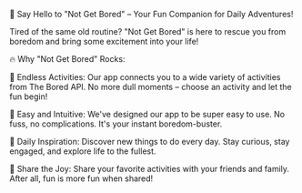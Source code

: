 🌟 Say Hello to "Not Get Bored" – Your Fun Companion for Daily Adventures!

Tired of the same old routine? "Not Get Bored" is here to rescue you from boredom and bring some excitement into your life!

🔥 Why "Not Get Bored" Rocks:

🚀 Endless Activities: Our app connects you to a wide variety of activities from The Bored API. No more dull moments – choose an activity and let the fun begin!

🧩 Easy and Intuitive: We've designed our app to be super easy to use. No fuss, no complications. It's your instant boredom-buster.

📆 Daily Inspiration: Discover new things to do every day. Stay curious, stay engaged, and explore life to the fullest.

📱 Share the Joy: Share your favorite activities with your friends and family. After all, fun is more fun when shared!
